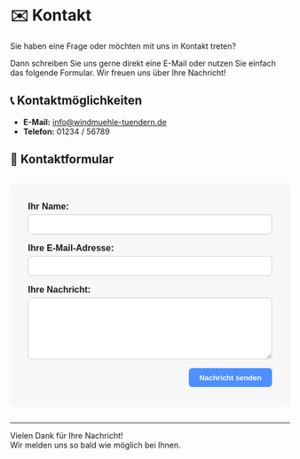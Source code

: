 # ✉️ Kontakt

Sie haben eine Frage oder möchten mit uns in Kontakt treten?

Dann schreiben Sie uns gerne direkt eine E-Mail oder nutzen Sie einfach das folgende Formular. Wir freuen uns über Ihre Nachricht!

## 📞 Kontaktmöglichkeiten

- **E-Mail:** [info@windmuehle-tuendern.de](mailto:info@windmuehle-tuendern.de)
- **Telefon:** 01234 / 56789

## 📝 Kontaktformular

<form action="mailto:info@windmuehle-tuendern.de" method="post" enctype="text/plain" style="
  max-width: 500px;
  margin: 2rem auto;
  padding: 2rem;
  background-color: #f7f7f7;
  border-radius: 12px;
  box-shadow: 0 2px 8px rgba(0, 0, 0, 0.05);
  font-size: 1rem;
  font-family: sans-serif;
">

  <label for="name" style="display: block; margin-bottom: 1rem;">
    <strong>Ihr Name:</strong><br />
    <input type="text" id="name" name="name" required style="
      width: 100%;
      padding: 0.6rem;
      margin-top: 0.3rem;
      border: 1px solid #ccc;
      border-radius: 6px;
      box-sizing: border-box;
    ">
  </label>

  <label for="email" style="display: block; margin-bottom: 1rem;">
    <strong>Ihre E-Mail-Adresse:</strong><br />
    <input type="email" id="email" name="email" required style="
      width: 100%;
      padding: 0.6rem;
      margin-top: 0.3rem;
      border: 1px solid #ccc;
      border-radius: 6px;
      box-sizing: border-box;
    ">
  </label>

  <label for="message" style="display: block; margin-bottom: 1rem;">
    <strong>Ihre Nachricht:</strong><br />
    <textarea id="message" name="message" rows="6" required style="
      width: 100%;
      padding: 0.6rem;
      margin-top: 0.3rem;
      border: 1px solid #ccc;
      border-radius: 6px;
      box-sizing: border-box;
      resize: vertical;
    "></textarea>
  </label>

  <div style="text-align: right;">
    <button type="submit" style="
      padding: 0.6rem 1.2rem;
      background-color: #4d90fe;
      color: white;
      border: none;
      border-radius: 6px;
      cursor: pointer;
      font-weight: bold;
    ">
      Nachricht senden
    </button>
  </div>
</form>

---

Vielen Dank für Ihre Nachricht!  
Wir melden uns so bald wie möglich bei Ihnen.
